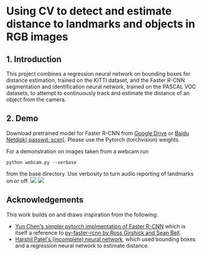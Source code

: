 # Using CV to detect and estimate distance to landmarks and objects in RGB images

## 1. Introduction


This project combines a regression neural network on bounding boxes for distance estimation, trained on the KITTI dataset, and the Faster R-CNN segmentation and identification neural network, trained on the PASCAL VOC datasets, to attempt to continuously track and estimate the distance of an object from the camera.



## 2. Demo

Download pretrained model for Faster R-CNN from [Google Drive](https://drive.google.com/open?id=1cQ27LIn-Rig4-Uayzy_gH5-cW-NRGVzY) or [Baidu Netdisk( passwd: scxn)](https://pan.baidu.com/s/1o87RuXW). Please use the Pytorch (torchvision) weights.

For a demonstration on images taken from a webcam run
```
python webcam.py --verbose
```
from the base directory. Use verbosity to turn audio reporting of landmarks on or off.
![](https://github.com/lnconsistent/cv-object-distance-estimation/blob/master/results/g1.jpg)
![](https://github.com/lnconsistent/cv-object-distance-estimation/blob/master/results/g2.jpg)

## Acknowledgements
This work builds on and draws inspiration from the following:

- [Yun Chen's simpler pytorch implmentation of Faster R-CNN](https://github.com/chenyuntc/simple-faster-rcnn-pytorch) which is itself a reference to [py-faster-rcnn by Ross Girshick and Sean Bell](https://github.com/rbgirshick/py-faster-rcnn).
- [Harshil Patel's (incomplete) neural network](https://github.com/harshilpatel312/KITTI-distance-estimation), which used bounding boxes and a regression neural network to estimate distance.
